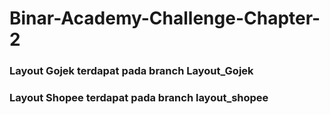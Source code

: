 # Binar-Academy-Challenge-Chapter-2

### Layout Gojek terdapat pada branch Layout_Gojek
### Layout Shopee terdapat pada branch layout_shopee
